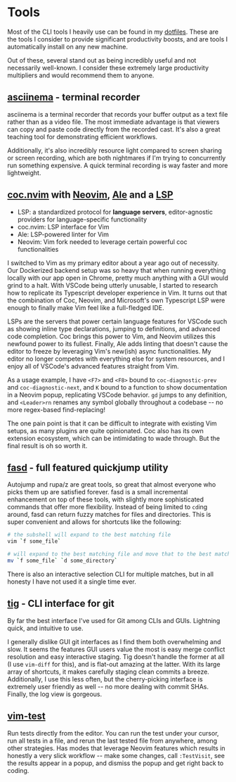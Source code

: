 # Tools

Most of the CLI tools I heavily use can be found in my [dotfiles](https://github.com/timhwang21/dotfiles/blob/master/bootstrap-download.sh). These are the tools I consider to provide significant productivity boosts, and are tools I automatically install on any new machine.

Out of these, several stand out as being incredibly useful and not necessarily well-known. I consider these extremely large productivity multipliers and would recommend them to anyone.

## [asciinema](https://github.com/asciinema/asciinema) - terminal recorder

asciinema is a terminal recorder that records your buffer output as a text file rather than as a video file. The most immediate advantage is that viewers can copy and paste code directly from the recorded cast. It's also a great teaching tool for demonstrating efficient workflows.

Additionally, it's also incredibly resource light compared to screen sharing or screen recording, which are both nightmares if I'm trying to concurrently run something expensive. A quick terminal recording is way faster and more lightweight.

## [coc.nvim](https://github.com/neoclide/coc.nvim) with [Neovim](https://github.com/neovim/neovim), [Ale](https://github.com/dense-analysis/ale) and a [LSP](https://en.wikipedia.org/wiki/Language_Server_Protocol)

* LSP: a standardized protocol for **language servers**, editor-agnostic providers for language-specific functionality
* coc.nvim: LSP interface for Vim
* Ale: LSP-powered linter for Vim
* Neovim: Vim fork needed to leverage certain powerful coc functionalities

I switched to Vim as my primary editor about a year ago out of necessity. Our Dockerized backend setup was so heavy that when running everything locally with our app open in Chrome, pretty much anything with a GUI would grind to a halt. With VSCode being utterly unusable, I started to research how to replicate its Typescript developer experience in Vim. It turns out that the combination of Coc, Neovim, and Microsoft's own Typescript LSP were enough to finally make Vim feel like a full-fledged IDE.

LSPs are the servers that power certain language features for VSCode such as showing inline type declarations, jumping to definitions, and advanced code completion. Coc brings this power to Vim, and Neovim utilizes this newfound power to its fullest. Finally, Ale adds linting that doesn't cause the editor to freeze by leveraging Vim's new(ish) async functionalities. My editor no longer competes with everything else for system resources, and I enjoy all of VSCode's advanced features straight from Vim.

As a usage example, I have `<F7>` and `<F8>` bound to `coc-diagnostic-prev` and `coc-diagnostic-next`, and `K` bound to a function to show documentation in a Neovim popup, replicating VSCode behavior. `gd` jumps to any definition, and `<Leader>rn` renames any symbol globally throughout a codebase -- no more regex-based find-replacing!

The one pain point is that it can be difficult to integrate with existing Vim setups, as many plugins are quite opinionated. Coc also has its own extension ecosystem, which can be intimidating to wade through. But the final result is oh so worth it.

## [fasd](https://github.com/clvv/fasd) - full featured quickjump utility

Autojump and rupa/z are great tools, so great that almost everyone who picks them up are satisfied forever. fasd is a small incremental enhancement on top of these tools, with slightly more sophisticated commands that offer more flexibility. Instead of being limited to `cd`ing around, fasd can return fuzzy matches for files and directories. This is super convenient and allows for shortcuts like the following:

```sh
# the subshell will expand to the best matching file
vim `f some_file`

# will expand to the best matching file and move that to the best matching directory
mv `f some_file` `d some_directory`
```

There is also an interactive selection CLI for multiple matches, but in all honesty I have not used it a single time ever.

## [tig](https://github.com/jonas/tig/) - CLI interface for git

By far the best interface I've used for Git among CLIs and GUIs. Lightning quick, and intuitive to use.

I generally dislike GUI git interfaces as I find them both overwhelming and slow. It seems the features GUI users value the most is easy merge conflict resolution and easy interactive staging. Tig doesn't handle the former at all (I use `vim-diff` for this), and is flat-out amazing at the latter. With its large array of shortcuts, it makes carefully staging clean commits a breeze. Additionally, I use this less often, but the cherry-picking interface is extremely user friendly as well -- no more dealing with commit SHAs. Finally, the log view is gorgeous.

## [vim-test](https://github.com/janko/vim-test)

Run tests directly from the editor. You can run the test under your cursor, run all tests in a file, and rerun the last tested file from anywhere, among other strategies. Has modes that leverage Neovim features which results in honestly a very slick workflow -- make some changes, call `:TestVisit`, see the results appear in a popup, and dismiss the popup and get right back to coding.

